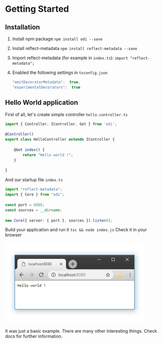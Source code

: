 # Getting Started

## Installation

1. Install npm package  `npm install odi --save` 
2. Install reflect-metadata   `npm install reflect-metadata --save` 
3. Import reflect-metadata \(for example in `index.ts`\):  `import "reflect-metadata";` 
4. Enabled the following settings in `tsconfig.json`  


   ```javascript
   "emitDecoratorMetadata":  true, 
   "experimentalDecorators":  true
   ```

## Hello World application

First of all, let's create simple controller `hello.controller.ts`

```typescript
import { Controller, IController, Get } from 'odi';

@Controller()
export class HelloController extends IController {

    @Get index() {
        return "Hello world !";
    }

}
```

And our startup file `index.ts`

```typescript
import "reflect-metadata";
import { Core } from "odi";

const port = 8080;
const sources = __dirname;

new Core({ server: { port }, sources }).listen();
```

Build your application and run it `tsc && node index.js` Check it in your browser

![](../.gitbook/assets/image%20%281%29.png)

It was just a basic example. There are many other interesting things. Check docs for further information.


